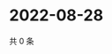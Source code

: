 # 2022-08-28

共 0 条

<!-- BEGIN WEIBO -->
<!-- 最后更新时间 Sun Aug 28 2022 18:18:17 GMT+0800 (China Standard Time) -->

<!-- END WEIBO -->
